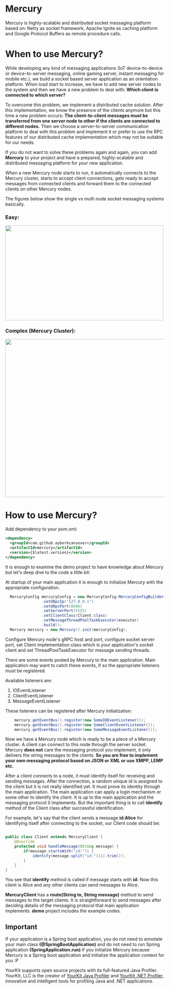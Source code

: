 # Mercury
Mercury is highly-scalable and distributed socket messaging platform based on: Netty as socket framework, Apache Ignite as caching platform and Google Protocol Buffers as remote procedure calls.

# When to use Mercury?
While developing any kind of messaging applications (IoT device-to-device or device-to-server messaging, online gaming server, instant messaging for mobile etc.), we build a socket based server application as an orientation platform. When load start to increase, we have to add new server nodes to the system and then we have a new problem to deal with: **Which client is connected to which server?**

To overcome this problem, we implement a distributed cache solution. After this implementation, we know the presence of the clients anymore but this time a new problem occurs: **The client-to-client messages must be transferred from one server node to other if the clients are connected to different nodes.**  Then we choose a server-to-server communication platform to deal with this problem and implement it or prefer to use the RPC features of our distributed cache implementation which may not be suitable for our needs.

If you do not want to solve these problems again and again, you can add **Mercury** to your project and have a prepared, highly-scalable and distributed messaging platform for your new application. 

When a new Mercury node starts to run, it automatically connects to the Mercury cluster, starts to accept client connections, gets ready to accept messages from connected clients and forward them to the connected clients on other Mercury nodes.

The figures below show the single vs multi node socket messaging systems basically.

### Easy:
<img src="https://preview.ibb.co/mCT3Ud/Screen_Shot_2018_06_12_at_16_14_22.png" width="500" height="300">

### Complex (Mercury Cluster):
<img src="https://preview.ibb.co/euucqJ/Screen_Shot_2018_06_13_at_14_04_11.png" width="800" height="500">

# How to use Mercury?

Add dependency to your pom.xml:
```xml
<dependency>
  <groupId>com.github.ayberkcansever</groupId>
  <artifactId>mercury</artifactId>
  <version>{$latest.version}</version>
</dependency>
```

It is enough to examine the demo project to have knowledge about Mercury but let's deep dive to the code a little bit:

At startup of your main application it is enough to initialize Mercury with the appropriate configuration.

```java
  MercuryConfig mercuryConfig = new MercuryConfig.MercuryConfigBuilder()
				.setGRpcIp("127.0.0.1")
				.setGRpcPort(6666)
				.setServerPort(5555)
				.setClientClass(Client.class)
				.setMessageThreadPoolTaskExecutor(executor)
				.build();
  Mercury mercury = new Mercury().init(mercuryConfig);
```

Configure Mercury node's gRPC host and port, configure socket server port, set Client implementation class which is your application's socket client and set ThreadPoolTaskExecutor for message sending threads.

There are some events posted by Mercury to the main application. Main application may want to catch these events, if so the appropriate listeners must be registered. 

Available listeners are:

1. IOEventListener
2. ClientEventListener
3. MessageEventListener

These listeners can be registered after Mercury initialization:

```java
    mercury.getEventBus().register(new SomeIOEventListener());
    mercury.getEventBus().register(new SomeClientEventListener());
    mercury.getEventBus().register(new SomeMessageEventListener());
```

Now we have a Mercury node which is ready to be a piece of a Mercury cluster. A client can connect to this node through the server socket. Mercury **does not** care the messaging protocol you implement, it only delivers the string messages to the clients. **So you are free to implement your own messaging protocol based on JSON or XML or use XMPP, LEMP etc.**

After a client connects to a node, it must identify itself for receiving and sending messages. After the connection, a random unique id is assigned to the client but it is not really identified yet. It must prove its identity through the main application. The main application can apply a login mechanism or some other to identify the client. It is up to the main application and the messaging protocol it implements. But the important thing is to call **identify** method of the Client class after successful identification. 

For example, let's say that the client sends a message **id:Alice** for identifying itself after connecting to the socket, our Client code should be:

```java

public class Client extends MercuryClient {
    @Override
    protected void handleMessage(String message) {
        if(message.startsWith("id:")) {
            identify(message.split("id:")[1].trim());
        } 
    }
}
```

You see that **identify** method is called if message starts with **id:** Now this client is Alice and any other clients can send messages to Alice. 

**MercuryClient** has a **route(String to, String message)** method to send messages to the target clients. It is straightforward to send messages after deciding details of the messaging protocol that main application implements. **demo** project includes the example codes.

## Important
If your application is a Spring boot application, you do not need to annotate your main class **(@SpringBootApplication)** and do not need to run Spring application **(SpringApplication.run)** if you initialize Mercury because Mercury is a Spring boot application and initialize the application context for you :P

YourKit supports open source projects with its full-featured Java Profiler.
YourKit, LLC is the creator of <a href="https://www.yourkit.com/java/profiler/">YourKit Java Profiler</a>
and <a href="https://www.yourkit.com/.net/profiler/">YourKit .NET Profiler</a>,
innovative and intelligent tools for profiling Java and .NET applications.

